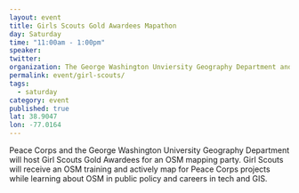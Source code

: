 ```yaml
---
layout: event
title: Girls Scouts Gold Awardees Mapathon
day: Saturday
time: "11:00am - 1:00pm"
speaker: 
twitter: 
organization: The George Washington Unviersity Geography Department and Peace Corps
permalink: event/girl-scouts/
tags: 
  - saturday
category: event
published: true
lat: 38.9047
lon: -77.0164
---
```


Peace Corps and the George Washington University Geography Department will host Girl Scouts Gold Awardees for an OSM mapping party. Girl Scouts will receive an OSM training and actively map for Peace Corps projects while learning about OSM in public policy and careers in tech and GIS. 



 
